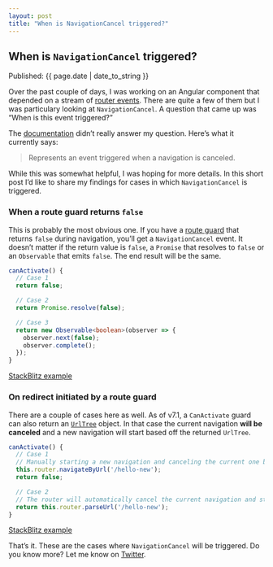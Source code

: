 ```yaml
---
layout: post
title: "When is NavigationCancel triggered?"
---
```


## When is `NavigationCancel` triggered?

<p>Published: <time pubdate="">{{ page.date | date_to_string }}</time></p>

Over the past couple of days, I was working on an Angular component that depended on a stream of [router events](https://angular.io/api/router/RouterEvent). There are quite a few of them but I was particulary looking at `NavigationCancel`. A question that came up was “When is this event triggered?”

The [documentation](https://angular.io/api/router/NavigationCancel) didn’t really answer my question. Here’s what it currently says:

> Represents an event triggered when a navigation is canceled.

While this was somewhat helpful, I was hoping for more details. In this short post I’d like to share my findings for cases in which `NavigationCancel` is triggered.

### When a route guard returns `false`

This is probably the most obvious one. If you have a [route guard](https://angular.io/guide/router#milestone-5-route-guards) that returns `false` during navigation, you’ll get a `NavigationCancel` event. It doesn’t matter if the return value is `false`, a `Promise` that resolves to `false` or an `Observable` that emits `false`. The end result will be the same.

```ts
canActivate() {
  // Case 1
  return false;

  // Case 2
  return Promise.resolve(false);

  // Case 3
  return new Observable<boolean>(observer => {
    observer.next(false);
    observer.complete();
  });
}
```

[StackBlitz example](https://stackblitz.com/edit/angular-zysw4m)

### On redirect initiated by a route guard

There are a couple of cases here as well. As of v7.1, a `CanActivate` guard can also return an [`UrlTree`](https://angular.io/api/router/UrlTree) object. In that case the current navigation **will be canceled** and a new navigation will start based off the returned `UrlTree`.

```ts
canActivate() {
  // Case 1
  // Manually starting a new navigation and canceling the current one by returning `false`
  this.router.navigateByUrl('/hello-new');
  return false;

  // Case 2
  // The router will automatically cancel the current navigation and start a new one 
  return this.router.parseUrl('/hello-new');
}
```

[StackBlitz example](https://stackblitz.com/edit/angular-7a4pty)

That’s it. These are the cases where `NavigationCancel` will be triggered. Do you know more? Let me know on [Twitter](https://twitter.com/dzhavatushev).

